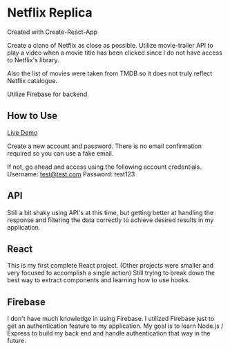 # Netflix Replica

Created with Create-React-App

Create a clone of Netflix as close as possible. Utilize movie-trailer API to play a video when a movie title has been clicked since I do not have access to Netflix's library.

Also the list of movies were taken from TMDB so it does not truly reflect Netflix catalogue.

Utilize Firebase for backend.

## How to Use
[Live Demo](https://michaelhtran120.github.io/netflix-replica/browse)

Create a new account and password. There is no email confirmation required so you can use a fake email.

If not, go ahead and access using the following account credentials.
Username: test@test.com
Password: test123

## API

Still a bit shaky using API's at this time, but getting better at handling the response and filtering the data correctly to achieve desired results in my application. 

## React

This is my first complete React project. (Other projects were smaller and very focused to accomplish a single action) Still trying to break down the best way to extract components and learning how to use hooks. 

## Firebase

I don't have much knowledge in using Firebase. I utilized Firebase just to get an authentication feature to my application. My goal is to learn Node.js / Express to build my back end and handle authentication that way in the future.
